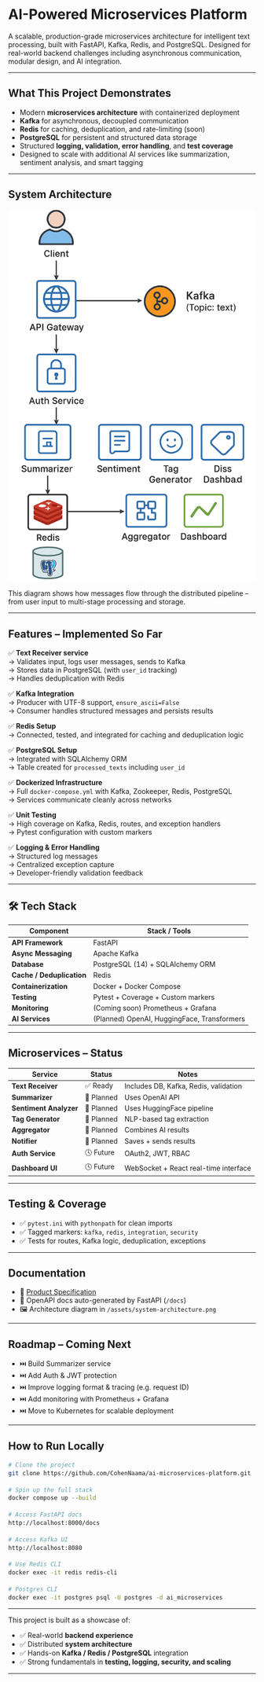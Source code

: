 # AI-Powered Microservices Platform

A scalable, production-grade microservices architecture for intelligent text processing, built with FastAPI, Kafka, Redis, and PostgreSQL. Designed for real-world backend challenges including asynchronous communication, modular design, and AI integration.

---

## What This Project Demonstrates

- Modern **microservices architecture** with containerized deployment
- **Kafka** for asynchronous, decoupled communication
- **Redis** for caching, deduplication, and rate-limiting (soon)
- **PostgreSQL** for persistent and structured data storage
- Structured **logging, validation, error handling**, and **test coverage**
- Designed to scale with additional AI services like summarization, sentiment analysis, and smart tagging

---

##  System Architecture

![System Architecture](./assets/system-architecture.png)

This diagram shows how messages flow through the distributed pipeline – from user input to multi-stage processing and storage.

---

##  Features – Implemented So Far

✅ **Text Receiver service**  
→ Validates input, logs user messages, sends to Kafka  
→ Stores data in PostgreSQL (with `user_id` tracking)  
→ Handles deduplication with Redis

✅ **Kafka Integration**  
→ Producer with UTF-8 support, `ensure_ascii=False`  
→ Consumer handles structured messages and persists results

✅ **Redis Setup**  
→ Connected, tested, and integrated for caching and deduplication logic

✅ **PostgreSQL Setup**  
→ Integrated with SQLAlchemy ORM  
→ Table created for `processed_texts` including `user_id`

✅ **Dockerized Infrastructure**  
→ Full `docker-compose.yml` with Kafka, Zookeeper, Redis, PostgreSQL  
→ Services communicate cleanly across networks

✅ **Unit Testing**  
→ High coverage on Kafka, Redis, routes, and exception handlers  
→ Pytest configuration with custom markers

✅ **Logging & Error Handling**  
→ Structured log messages  
→ Centralized exception capture  
→ Developer-friendly validation feedback

---

## 🛠 Tech Stack

| Component       | Stack / Tools                          |
|----------------|-----------------------------------------|
| **API Framework** | FastAPI                               |
| **Async Messaging** | Apache Kafka                       |
| **Database**    | PostgreSQL (14) + SQLAlchemy ORM       |
| **Cache / Deduplication** | Redis                        |
| **Containerization** | Docker + Docker Compose           |
| **Testing**     | Pytest + Coverage + Custom markers     |
| **Monitoring**  | (Coming soon) Prometheus + Grafana     |
| **AI Services** | (Planned) OpenAI, HuggingFace, Transformers |

---

##  Microservices – Status

| Service             | Status     | Notes                                       |
|---------------------|------------|---------------------------------------------|
| **Text Receiver**    | ✅ Ready    | Includes DB, Kafka, Redis, validation       |
| **Summarizer**       | 🚧 Planned | Uses OpenAI API                             |
| **Sentiment Analyzer** | 🚧 Planned | Uses HuggingFace pipeline                 |
| **Tag Generator**    | 🚧 Planned | NLP-based tag extraction                    |
| **Aggregator**       | 🚧 Planned | Combines AI results                         |
| **Notifier**         | 🚧 Planned | Saves + sends results                       |
| **Auth Service**     | 🕓 Future  | OAuth2, JWT, RBAC                           |
| **Dashboard UI**     | 🕓 Future  | WebSocket + React real-time interface       |

---

##  Testing & Coverage

- ✅ `pytest.ini` with `pythonpath` for clean imports
- ✅ Tagged markers: `kafka`, `redis`, `integration`, `security`
- ✅ Tests for routes, Kafka logic, deduplication, exceptions

---

##  Documentation

- 📄 [Product Specification](./docs/product-spec.md)
- 📄 OpenAPI docs auto-generated by FastAPI (`/docs`)
- 🖼️ Architecture diagram in `/assets/system-architecture.png`

---

## Roadmap – Coming Next

- ⏭️ Build Summarizer service
- ⏭️ Add Auth & JWT protection
- ⏭️ Improve logging format & tracing (e.g. request ID)
- ⏭️ Add monitoring with Prometheus + Grafana
- ⏭️ Move to Kubernetes for scalable deployment

---

##  How to Run Locally

```bash
# Clone the project
git clone https://github.com/CohenNaama/ai-microservices-platform.git

# Spin up the full stack
docker compose up --build

# Access FastAPI docs
http://localhost:8000/docs

# Access Kafka UI
http://localhost:8080

# Use Redis CLI
docker exec -it redis redis-cli

# Postgres CLI
docker exec -it postgres psql -U postgres -d ai_microservices
```

---



This project is built as a showcase of:

- ✅ Real-world **backend experience**
- ✅ Distributed **system architecture**
- ✅ Hands-on **Kafka / Redis / PostgreSQL** integration
- ✅ Strong fundamentals in **testing, logging, security, and scaling**



---
